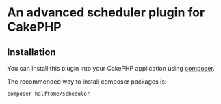 # An advanced scheduler plugin for CakePHP

## Installation

You can install this plugin into your CakePHP application using [composer](http://getcomposer.org).

The recommended way to install composer packages is:

```
composer halftome/scheduler
```
